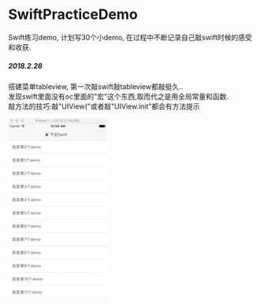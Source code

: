 # SwiftPracticeDemo
Swift练习demo, 计划写30个小demo, 
在过程中不断记录自己敲swift时候的感受和收获.

##### 2018.2.28

搭建菜单tableview, 第一次敲swift敲tableview都敲挺久..  
发现swift里面没有oc里面的"宏"这个东西,取而代之是用全局常量和函数.  
敲方法的技巧:敲"UIView("或者敲"UIView.init"都会有方法提示

![image](https://github.com/imbawales/SwiftPracticeDemo/blob/master/MySwiftDemo/allpics/Snip20180228_3.png)

